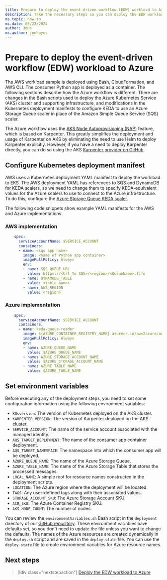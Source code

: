 ```yaml
---
title: Prepare to deploy the event-driven workflow (EDW) workload to Azure
description: Take the necessary steps so you can deploy the EDW workload in Azure.
ms.topic: how-to
ms.date: 05/22/2024
author: JnHs
ms.author: jenhayes
---
```


# Prepare to deploy the event-driven workflow (EDW) workload to Azure

The AWS workload sample is deployed using Bash, CloudFormation, and AWS CLI. The consumer Python app is deployed as a container. The following sections describe how the Azure workflow is different. There are changes in the Bash scripts used to deploy the Azure Kubernetes Service (AKS) cluster and supporting infrastructure, and modifications in the Kubernetes deployment manifests to configure KEDA to use an Azure Storage Queue scaler in place of the Amazon Simple Queue Service (SQS) scaler.

The Azure workflow uses the [AKS Node Autoprovisioning (NAP)](/azure/aks/node-autoprovision) feature, which is based on Karpenter. This greatly simplifies the deployment and usage of Karpenter on AKS by eliminating the need to use Helm to deploy Karpenter explicitly. However, if you have a need to deploy Karpenter directly, you can do so using the AKS [Karpenter provider on GitHub](https://github.com/Azure/karpenter-provider-azure).

## Configure Kubernetes deployment manifest

AWS uses a Kubernetes deployment YAML manifest to deploy the workload to EKS. The AWS deployment YAML has references to SQS and DynamoDB for KEDA scalers, so we need to change them to specify KEDA-equivalent values for the Azure scalers to use to connect to the Azure infrastructure. To do this, configure the [Azure Storage Queue KEDA scaler][azure-storage-queue-scaler].

The following code snippets show example YAML manifests for the AWS and Azure implementations.

### AWS implementation

```yaml
    spec:
      serviceAccountName: $SERVICE_ACCOUNT
      containers:
      - name: <sqs app name>
        image: <name of Python app container>
        imagePullPolicy: Always
        env:
        - name: SQS_QUEUE_URL
          value: https://<Url To SQS>/<region>/<QueueName>.fifo
        - name: DYNAMODB_TABLE
          value: <table name>
        - name: AWS_REGION
          value: <region>
```

### Azure implementation

```yaml
    spec:
      serviceAccountName: $SERVICE_ACCOUNT
      containers:
      - name: keda-queue-reader
        image: ${AZURE_CONTAINER_REGISTRY_NAME}.azurecr.io/aws2azure/aqs-consumer
        imagePullPolicy: Always
        env:
        - name: AZURE_QUEUE_NAME
          value: $AZURE_QUEUE_NAME
        - name: AZURE_STORAGE_ACCOUNT_NAME
          value: $AZURE_STORAGE_ACCOUNT_NAME
        - name: AZURE_TABLE_NAME
          value: $AZURE_TABLE_NAME
```

## Set environment variables

Before executing any of the deployment steps, you need to set some configuration information using the following environment variables:

- `K8sversion`: The version of Kubernetes deployed on the AKS cluster.
- `KARPENTER_VERSION`: The version of Karpenter deployed on the AKS cluster.
- `SERVICE_ACCOUNT`: The name of the service account associated with the managed identity.
- `AQS_TARGET_DEPLOYMENT`: The name of the consumer app container deployment.
- `AQS_TARGET_NAMESPACE`: The namespace into which the consumer app will be deployed.
- `AZURE_QUEUE_NAME`: The name of the Azure Storage Queue.
- `AZURE_TABLE_NAME`: The name of the Azure Storage Table that stores the processed messages.
- `LOCAL_NAME`: A simple root for resource names constructed in the deployment scripts.
- `LOCATION`: The Azure region where the deployment will be located.
- `TAGS`: Any user-defined tags along with their associated values.
- `STORAGE_ACCOUNT_SKU`: The Azure Storage Account SKU.
- `ACR_SKU`: The Azure Container Registry SKU.
- `AKS_NODE_COUNT`: The number of nodes.

You can review the `environmentVariables.sh` Bash script in the `deployment` directory of our [GitHub repository][github-repo]. These environment variables have defaults set, so you don't need to update the file unless you want to change the defaults. The names of the Azure resources are created dynamically in the `deploy.sh` script and are saved in the `deploy.state` file. You can use the `deploy.state` file to create environment variables for Azure resource names.

## Next steps
	
> [!div class="nextstepaction"]
> [Deploy the EDW workload to Azure][eks-edw-deploy]
	
<!-- LINKS -->
[azure-storage-queue-scaler]: https://keda.sh/docs/1.4/scalers/azure-storage-queue/
[github-repo]: https://github.com/Azure-Samples/aks-event-driven-replicate-from-aws
[eks-edw-deploy]: ./eks-edw-deploy.md

